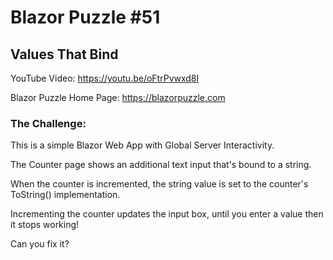 # Blazor Puzzle #51

## Values That Bind

YouTube Video: https://youtu.be/oFtrPvwxd8I

Blazor Puzzle Home Page: https://blazorpuzzle.com

### The Challenge:

This is a simple Blazor Web App with Global Server Interactivity.

The Counter page shows an additional text input that's bound to a string.

When the counter is incremented, the string value is set to the counter's ToString() implementation.

Incrementing the counter updates the input box, until you enter a value then it stops working!

Can you fix it?
